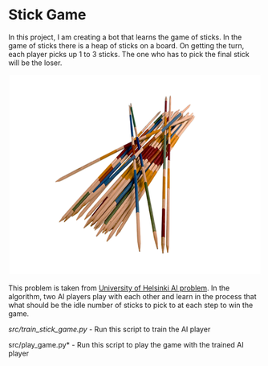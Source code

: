 
# Stick Game

In this project, I am creating a bot that learns the game of sticks. In the game of sticks there is a heap of sticks on a board. On getting the turn, each player picks up 1 to 3 sticks. The one who has to pick the final stick will be the loser. 



<img src= "./images/sticks.png" height = "400">

This problem is taken from [University of Helsinki AI problem](http://nifty.stanford.edu/2014/laaksonen-vihavainen-game-of-sticks/).  In the algorithm, two AI players play with each other and learn in the process that what should be the idle number of sticks to pick to at each step to win the game. 



*src/train_stick_game.py* - Run this script to train the AI player

src/play_game.py* - Run this script to play the game with the trained AI player
